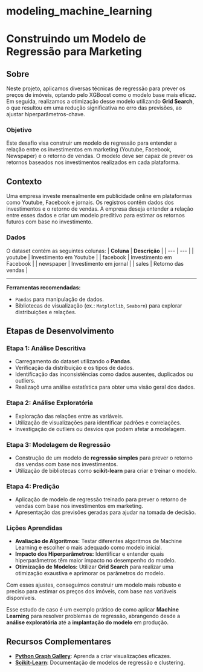 # modeling_machine_learning

# Construindo um Modelo de Regressão para Marketing

## Sobre
Neste projeto, aplicamos diversas técnicas de regressão para prever os preços de imóveis, optando pelo XGBoost como o modelo base mais eficaz. Em seguida, realizamos a otimização desse modelo utilizando **Grid Search**, o que resultou em uma redução significativa no erro das previsões, ao ajustar hiperparâmetros-chave.

### **Objetivo**
Este desafio visa construir um modelo de regressão para entender a relação entre os investimentos em marketing (Youtube, Facebook, Newspaper) e o retorno de vendas. O modelo deve ser capaz de prever os retornos baseados nos investimentos realizados em cada plataforma.

## **Contexto**

Uma empresa investe mensalmente em publicidade online em plataformas como Youtube, Facebook e jornais. Os registros contêm dados dos investimentos e o retorno de vendas. A empresa deseja entender a relação entre esses dados e criar um modelo preditivo para estimar os retornos futuros com base no investimento.

### **Dados**

O dataset contém as seguintes colunas:
| **Coluna** | **Descrição** |
| --- | --- |
| youtube | Investimento em Youtube |
| facebook | Investimento em Facebook |
| newspaper | Investimento em jornal |
| sales | Retorno das vendas |

---
**Ferramentas recomendadas:**
- `Pandas` para manipulação de dados.
- Bibliotecas de visualização (ex.: `Matplotlib`, `Seaborn`) para explorar distribuições e relações.
  
## **Etapas de Desenvolvimento**

### **Etapa 1: Análise Descritiva**

- Carregamento do dataset utilizando o **Pandas**.
- Verificação da distribuição e os tipos de dados.
- Identificação das inconsistências como dados ausentes, duplicados ou outliers.
- Realizaçõ uma análise estatística para obter uma visão geral dos dados.

### **Etapa 2: Análise Exploratória**

- Exploração das relações entre as variáveis.
- Utilização de visualizações para identificar padrões e correlações.
- Investigação de outliers ou desvios que podem afetar a modelagem.

### **Etapa 3: Modelagem de Regressão**

- Construção de  um modelo de **regressão simples** para prever o retorno das vendas com base nos investimentos.
- Utilização de bibliotecas como **scikit-learn** para criar e treinar o modelo.

### **Etapa 4: Predição**

- Aplicação de modelo de regressão treinado para prever o retorno de vendas com base nos investimentos em marketing.
- Apresentação das previsões geradas para ajudar na tomada de decisão.

### Lições Aprendidas

- **Avaliação de Algoritmos:** Testar diferentes algoritmos de Machine Learning e escolher o mais adequado como modelo inicial.
- **Impacto dos Hiperparâmetros:** Identificar e entender quais hiperparâmetros têm maior impacto no desempenho do modelo.
- **Otimização de Modelos:** Utilizar **Grid Search** para realizar uma otimização exaustiva e aprimorar os parâmetros do modelo.

Com esses ajustes, conseguimos construir um modelo mais robusto e preciso para estimar os preços dos imóveis, com base nas variáveis disponíveis.

Esse estudo de caso é um exemplo prático de como aplicar **Machine Learning** para resolver problemas de regressão, abrangendo desde a **análise exploratória** até a **implantação do modelo** em produção.

## Recursos Complementares
- [**Python Graph Gallery**](https://www.python-graph-gallery.com/): Aprenda a criar visualizações eficazes.
- [**Scikit-Learn**](https://scikit-learn.org/stable/modules/clustering.html#clustering): Documentação de modelos de regressão e clustering.
